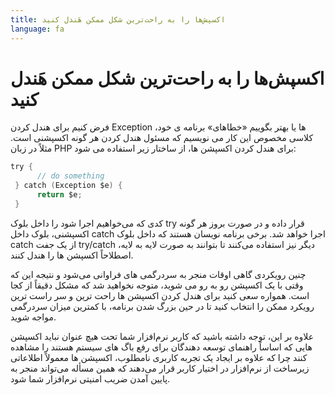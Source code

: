 ```yaml
---
title: اکسپش‌ها را به راحت‌ترین شکل ممکن هَندل کنید
language: fa
---
```


# اکسپش‌ها را به راحت‌ترین شکل ممکن هَندل کنید

فرض کنیم برای هندل کردن Exception ها یا بهتر بگوییم «خطاهای» برنامه ی خود، کلاسی مخصوص این کار می نویسیم که مسئول هندل کردن هر گونه اکسپشنی است. مثلاً در زبان PHP برای هندل کردن اکسپشن ها، از ساختار زیر استفاده می شود:
``` C
try {
      // do something
 } catch (Exception $e) {
      return $e;
 }
 ```
کدی که می‌خواهیم اجرا شود را داخل بلوک try قرار داده و در صورت بروز هر گونه اکسپشنی، بلوک داخل catch اجرا خواهد شد. برخی برنامه نویسان هستند که داخل بلوک catch از یک جفت try/catch دیگر نیز استفاده می‌کنند تا بتوانند به صورت لایه به لایه، اصطلاحاً اکسپشن ها را هندل کنند.

چنین رویکردی گاهی اوقات منجر به سردرگمی های فراوانی می‌شود و نتیجه این که وقتی با یک اکسپشن رو به رو می شوید، متوجه نخواهید شد که مشکل دقیقاً از کجا است. همواره سعی کنید برای هندل کردن اکسپشن ها راحت‌ ترین و سر راست ترین رویکرد ممکن را انتخاب کنید تا در حین بزرگ شدن برنامه، با کمترین میزان سردرگمی مواجه شوید.

علاوه بر این، توجه داشته باشید که کاربر نرم‌افزار شما تحت هیچ عنوان نباید اکسپشن هایی که اساساً راهنمای توسعه دهندگان برای رفع باگ های سیستم هستند را مشاهده کنند چرا که علاوه بر ایجاد یک تجربه کاربری نامطلوب، اکسپشن ها معمولاً اطلاعاتی زیرساخت از نرم‌افزار در اختیار کاربر قرار می‌دهند که همین مسأله می‌تواند منجر به پایین آمدن ضریب امنیتی نرم‌افزار شما شود.

